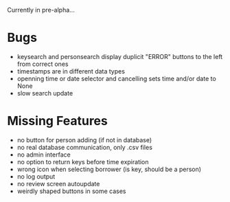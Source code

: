 Currently in pre-alpha...

# Bugs
- keysearch and personsearch display duplicit "ERROR" buttons to the left from correct ones
- timestamps are in different data types
- openning time or date selector and cancelling sets time and/or date to None
- slow search update

# Missing Features
- no button for person adding (if not in database)
- no real database communication, only .csv files
- no admin interface
- no option to return keys before time expiration
- wrong icon when selecting borrower (is key, should be a person)
- no log output
- no review screen autoupdate
- weirdly shaped buttons in some cases